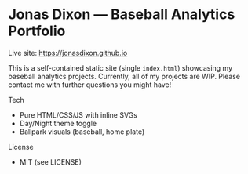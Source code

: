 # Jonas Dixon — Baseball Analytics Portfolio

Live site: https://jonasdixon.github.io

This is a self-contained static site (single `index.html`) showcasing my baseball analytics projects. 
Currently, all of my projects are WIP. Please contact me with further questions you might have!

Tech
- Pure HTML/CSS/JS with inline SVGs
- Day/Night theme toggle
- Ballpark visuals (baseball, home plate)

License
- MIT (see LICENSE)
